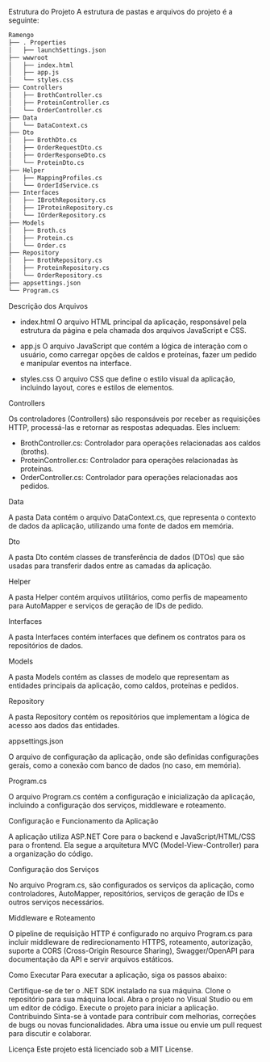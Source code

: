 Estrutura do Projeto
A estrutura de pastas e arquivos do projeto é a seguinte:

```bash
Ramengo
├── . Properties
│   ├── launchSettings.json
├── wwwroot
│   ├── index.html
│   ├── app.js
│   └── styles.css
├── Controllers
│   ├── BrothController.cs
│   ├── ProteinController.cs
│   └── OrderController.cs
├── Data
│   └── DataContext.cs
├── Dto
│   ├── BrothDto.cs
│   ├── OrderRequestDto.cs
│   ├── OrderResponseDto.cs
│   └── ProteinDto.cs
├── Helper
│   ├── MappingProfiles.cs
│   └── OrderIdService.cs
├── Interfaces
│   ├── IBrothRepository.cs
│   ├── IProteinRepository.cs
│   └── IOrderRepository.cs
├── Models
│   ├── Broth.cs
│   ├── Protein.cs
│   └── Order.cs
├── Repository
│   ├── BrothRepository.cs
│   ├── ProteinRepository.cs
│   └── OrderRepository.cs
├── appsettings.json
└── Program.cs
```

Descrição dos Arquivos

- index.html
O arquivo HTML principal da aplicação, responsável pela estrutura da página e pela chamada dos arquivos JavaScript e CSS.

- app.js
O arquivo JavaScript que contém a lógica de interação com o usuário, como carregar opções de caldos e proteínas, fazer um pedido e manipular eventos na interface.

- styles.css
O arquivo CSS que define o estilo visual da aplicação, incluindo layout, cores e estilos de elementos.

Controllers

Os controladores (Controllers) são responsáveis por receber as requisições HTTP, processá-las e retornar as respostas adequadas. Eles incluem:

- BrothController.cs: Controlador para operações relacionadas aos caldos (broths).
- ProteinController.cs: Controlador para operações relacionadas às proteínas.
- OrderController.cs: Controlador para operações relacionadas aos pedidos.

Data

A pasta Data contém o arquivo DataContext.cs, que representa o contexto de dados da aplicação, utilizando uma fonte de dados em memória.

Dto

A pasta Dto contém classes de transferência de dados (DTOs) que são usadas para transferir dados entre as camadas da aplicação.

Helper

A pasta Helper contém arquivos utilitários, como perfis de mapeamento para AutoMapper e serviços de geração de IDs de pedido.

Interfaces

A pasta Interfaces contém interfaces que definem os contratos para os repositórios de dados.

Models

A pasta Models contém as classes de modelo que representam as entidades principais da aplicação, como caldos, proteínas e pedidos.

Repository

A pasta Repository contém os repositórios que implementam a lógica de acesso aos dados das entidades.

appsettings.json

O arquivo de configuração da aplicação, onde são definidas configurações gerais, como a conexão com banco de dados (no caso, em memória).

Program.cs

O arquivo Program.cs contém a configuração e inicialização da aplicação, incluindo a configuração dos serviços, middleware e roteamento.

Configuração e Funcionamento da Aplicação

A aplicação utiliza ASP.NET Core para o backend e JavaScript/HTML/CSS para o frontend. Ela segue a arquitetura MVC (Model-View-Controller) para a organização do código.

Configuração dos Serviços

No arquivo Program.cs, são configurados os serviços da aplicação, como controladores, AutoMapper, repositórios, serviços de geração de IDs e outros serviços necessários.

Middleware e Roteamento

O pipeline de requisição HTTP é configurado no arquivo Program.cs para incluir middleware de redirecionamento HTTPS, roteamento, autorização, suporte a CORS (Cross-Origin Resource Sharing), Swagger/OpenAPI para documentação da API e servir arquivos estáticos.



Como Executar
Para executar a aplicação, siga os passos abaixo:


Certifique-se de ter o .NET SDK instalado na sua máquina.
Clone o repositório para sua máquina local.
Abra o projeto no Visual Studio ou em um editor de código.
Execute o projeto para iniciar a aplicação.
Contribuindo
Sinta-se à vontade para contribuir com melhorias, correções de bugs ou novas funcionalidades. Abra uma issue ou envie um pull request para discutir e colaborar.

Licença
Este projeto está licenciado sob a MIT License.